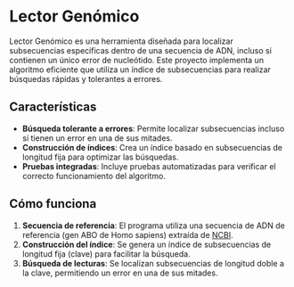 # Lector Genómico

Lector Genómico es una herramienta diseñada para localizar subsecuencias específicas dentro de una secuencia de ADN, incluso si contienen un único error de nucleótido. Este proyecto implementa un algoritmo eficiente que utiliza un índice de subsecuencias para realizar búsquedas rápidas y tolerantes a errores.

## Características

- **Búsqueda tolerante a errores**: Permite localizar subsecuencias incluso si tienen un error en una de sus mitades.
- **Construcción de índices**: Crea un índice basado en subsecuencias de longitud fija para optimizar las búsquedas.
- **Pruebas integradas**: Incluye pruebas automatizadas para verificar el correcto funcionamiento del algoritmo.

## Cómo funciona

1. **Secuencia de referencia**: El programa utiliza una secuencia de ADN de referencia (gen ABO de Homo sapiens) extraída de [NCBI](http://www.ncbi.nlm.nih.gov/nuccore/LC068776.1).
2. **Construcción del índice**: Se genera un índice de subsecuencias de longitud fija (clave) para facilitar la búsqueda.
3. **Búsqueda de lecturas**: Se localizan subsecuencias de longitud doble a la clave, permitiendo un error en una de sus mitades.

